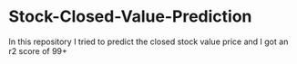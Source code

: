 # Stock-Closed-Value-Prediction
In this repository I tried to predict the closed stock value price and I got an r2 score of 99+ 
